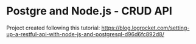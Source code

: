 # Postgre and Node.js - CRUD API

Project created following this tutorial: https://blog.logrocket.com/setting-up-a-restful-api-with-node-js-and-postgresql-d96d6fc892d8/
